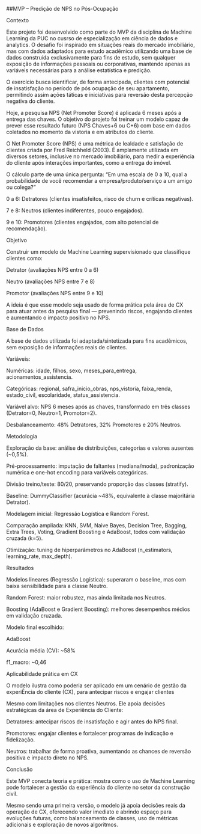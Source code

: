 ##MVP – Predição de NPS no Pós-Ocupação

Contexto

Este projeto foi desenvolvido como parte do MVP da disciplina de Machine Learning da PUC no cusrso de especialização em ciência de dados e analytics.
O desafio foi inspirado em situações reais do mercado imobiliário, mas com dados adaptados para estudo acadêmico utilizando uma base de dados construída exclusivamente para fins de estudo, sem qualquer exposição de informações pessoais ou corporativas, mantendo apenas as variáveis necessárias para a análise estatística e predição.

O exercício busca identificar, de forma antecipada, clientes com potencial de insatisfação no período de pós ocupação de seu apartamento, permitindo assim ações táticas e iniciativas para reversão desta percepção negativa do cliente.

Hoje, a pesquisa NPS (Net Promoter Score) é aplicada 6 meses após a entrega das chaves. O objetivo do projeto foi treinar um modelo capaz de prever esse resultado futuro (NPS Chaves+6 ou C+6) com base em dados coletados no momento da vistoria e em atributos do cliente.

O Net Promoter Score (NPS) é uma métrica de lealdade e satisfação de clientes criada por Fred Reichheld (2003). É amplamente utilizada em diversos setores, inclusive no mercado imobiliário, para medir a experiência do cliente após interações importantes, como a entrega do imóvel.

O cálculo parte de uma única pergunta:
“Em uma escala de 0 a 10, qual a probabilidade de você recomendar a empresa/produto/serviço a um amigo ou colega?”

0 a 6: Detratores (clientes insatisfeitos, risco de churn e críticas negativas).

7 e 8: Neutros (clientes indiferentes, pouco engajados).

9 e 10: Promotores (clientes engajados, com alto potencial de recomendação).


Objetivo

Construir um modelo de Machine Learning supervisionado que classifique clientes como:

Detrator (avaliações NPS entre 0 a 6)

Neutro (avaliações NPS entre 7 e 8)

Promotor (avaliações NPS entre 9 e 10)

A ideia é que esse modelo seja usado de forma prática pela área de CX para atuar antes da pesquisa final — prevenindo riscos, engajando clientes e aumentando o impacto positivo no NPS.


Base de Dados

A base de dados utilizada foi adaptada/sintetizada para fins acadêmicos, sem exposição de informações reais de clientes.

Variáveis:

Numéricas: idade, filhos, sexo, meses_para_entrega, acionamentos_assistencia.

Categóricas: regional, safra_inicio_obras, nps_vistoria, faixa_renda, estado_civil, escolaridade, status_assistencia.

Variável alvo: NPS 6 meses após as chaves, transformado em três classes (Detrator=0, Neutro=1, Promotor=2).

Desbalanceamento: 48% Detratores, 32% Promotores e 20% Neutros.


Metodologia

Exploração da base: análise de distribuições, categorias e valores ausentes (~0,5%).

Pré-processamento: imputação de faltantes (mediana/moda), padronização numérica e one-hot encoding para variáveis categóricas.

Divisão treino/teste: 80/20, preservando proporção das classes (stratify).

Baseline: DummyClassifier (acurácia ~48%, equivalente à classe majoritária Detrator).

Modelagem inicial: Regressão Logística e Random Forest.

Comparação ampliada: KNN, SVM, Naive Bayes, Decision Tree, Bagging, Extra Trees, Voting, Gradient Boosting e AdaBoost, todos com validação cruzada (k=5).

Otimização: tuning de hiperparâmetros no AdaBoost (n_estimators, learning_rate, max_depth).


Resultados

Modelos lineares (Regressão Logística): superaram o baseline, mas com baixa sensibilidade para a classe Neutro.

Random Forest: maior robustez, mas ainda limitada nos Neutros.

Boosting (AdaBoost e Gradient Boosting): melhores desempenhos médios em validação cruzada.



Modelo final escolhido:

AdaBoost

Acurácia média (CV): ~58%

f1_macro: ~0,46



Aplicabilidade prática em CX

O modelo ilustra como poderia ser aplicado em um cenário de gestão da experiÊncia do cliente (CX), para antecipar riscos e engajar clientes

Mesmo com limitações nos clientes Neutros. Ele apoia decisões estratégicas da área de Experiência do Cliente:

Detratores: antecipar riscos de insatisfação e agir antes do NPS final.

Promotores: engajar clientes e fortalecer programas de indicação e fidelização.

Neutros: trabalhar de forma proativa, aumentando as chances de reversão positiva e impacto direto no NPS.



Conclusão

Este MVP conecta teoria e prática: mostra como o uso de Machine Learning pode fortalecer a gestão da experiência do cliente no setor da construção civil.

Mesmo sendo uma primeira versão, o modelo já apoia decisões reais da operação de CX, oferecendo valor imediato e abrindo espaço para evoluções futuras, como balanceamento de classes, uso de métricas adicionais e exploração de novos algoritmos.
